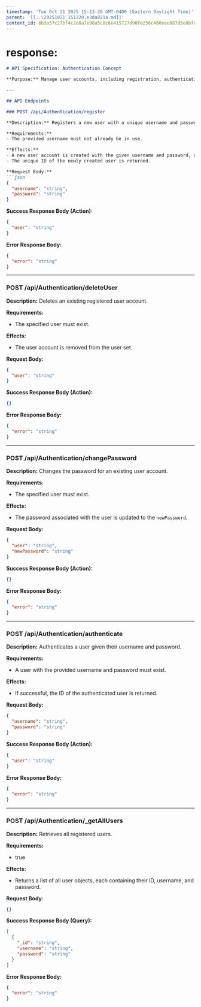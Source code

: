 ```yaml
---
timestamp: 'Tue Oct 21 2025 15:13:20 GMT-0400 (Eastern Daylight Time)'
parent: '[[..\20251021_151320.e3da821a.md]]'
content_id: 6b3a37c27bf4c2e8a7e98a5c8c6e415727d98fe256c460eee087d3e8bf82ad2f
---
```


# response:

````markdown
# API Specification: Authentication Concept

**Purpose:** Manage user accounts, including registration, authentication, and profile updates.

---

## API Endpoints

### POST /api/Authentication/register

**Description:** Registers a new user with a unique username and password.

**Requirements:**
- The provided username must not already be in use.

**Effects:**
- A new user account is created with the given username and password, and added to the user set.
- The unique ID of the newly created user is returned.

**Request Body:**
```json
{
  "username": "string",
  "password": "string"
}
````

**Success Response Body (Action):**

```json
{
  "user": "string"
}
```

**Error Response Body:**

```json
{
  "error": "string"
}
```

***

### POST /api/Authentication/deleteUser

**Description:** Deletes an existing registered user account.

**Requirements:**

* The specified user must exist.

**Effects:**

* The user account is removed from the user set.

**Request Body:**

```json
{
  "user": "string"
}
```

**Success Response Body (Action):**

```json
{}
```

**Error Response Body:**

```json
{
  "error": "string"
}
```

***

### POST /api/Authentication/changePassword

**Description:** Changes the password for an existing user account.

**Requirements:**

* The specified user must exist.

**Effects:**

* The password associated with the user is updated to the `newPassword`.

**Request Body:**

```json
{
  "user": "string",
  "newPassword": "string"
}
```

**Success Response Body (Action):**

```json
{}
```

**Error Response Body:**

```json
{
  "error": "string"
}
```

***

### POST /api/Authentication/authenticate

**Description:** Authenticates a user given their username and password.

**Requirements:**

* A user with the provided username and password must exist.

**Effects:**

* If successful, the ID of the authenticated user is returned.

**Request Body:**

```json
{
  "username": "string",
  "password": "string"
}
```

**Success Response Body (Action):**

```json
{
  "user": "string"
}
```

**Error Response Body:**

```json
{
  "error": "string"
}
```

***

### POST /api/Authentication/\_getAllUsers

**Description:** Retrieves all registered users.

**Requirements:**

* true

**Effects:**

* Returns a list of all user objects, each containing their ID, username, and password.

**Request Body:**

```json
{}
```

**Success Response Body (Query):**

```json
[
  {
    "_id": "string",
    "username": "string",
    "password": "string"
  }
]
```

**Error Response Body:**

```json
{
  "error": "string"
}
```

```
```
